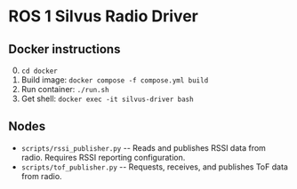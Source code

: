 # ROS 1 Silvus Radio Driver

## Docker instructions
0. `cd docker`  
1. Build image: `docker compose -f compose.yml build`  
2. Run container: `./run.sh`  
3. Get shell: `docker exec -it silvus-driver bash`  

## Nodes
- `scripts/rssi_publisher.py` -- Reads and publishes RSSI data from radio. Requires RSSI reporting configuration.  
- `scripts/tof_publisher.py` -- Requests, receives, and publishes ToF data from radio.  
